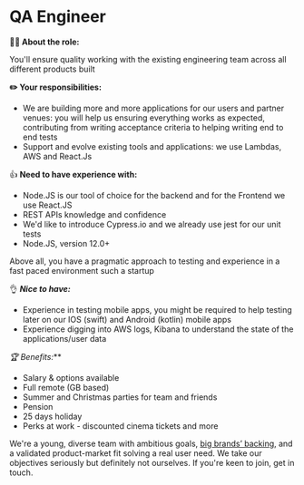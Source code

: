 # QA Engineer

**🏃‍♀️ About the role:**

You'll ensure quality working with the existing engineering team across all different products built

**✏️ Your responsibilities:**

- We are building more and more applications for our users and partner venues: you will help us ensuring everything works as expected, contributing from writing acceptance criteria to helping writing end to end tests
- Support and evolve existing tools and applications: we use Lambdas, AWS and React.Js

👍 **Need to have experience with:**

- Node.JS is our tool of choice for the backend and for the Frontend we use React.JS
- REST APIs knowledge and confidence
- We'd like to introduce Cypress.io and we already use jest for our unit tests
- Node.JS, version 12.0+

Above all, you have a pragmatic approach to testing and experience in a fast paced environment such a startup

👌 **_Nice to have:_**

- Experience in testing mobile apps, you might be required to help testing later on our IOS (swift) and Android (kotlin) mobile apps
- Experience digging into AWS logs, Kibana to understand the state of the applications/user data

**🏆 Benefits*:***

- Salary & options available
- Full remote (GB based)
- Summer and Christmas parties for team and friends
- Pension
- 25 days holiday
- Perks at work - discounted cinema tickets and more

We're a young, diverse team with ambitious goals, [big brands’ backing](https://www.linkedin.com/company/chargedupworld/), and a validated product-market fit solving a real user need. We take our objectives seriously but definitely not ourselves. If you're keen to join, get in touch.
